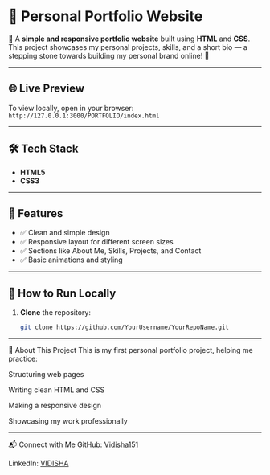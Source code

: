 # 🌟 Personal Portfolio Website

🚀 A **simple and responsive portfolio website** built using **HTML** and **CSS**.  
This project showcases my personal projects, skills, and a short bio — a stepping stone towards building my personal brand online! 🌱

---

## 🌐 Live Preview

To view locally, open in your browser:  
`http://127.0.0.1:3000/PORTFOLIO/index.html`

---

## 🛠️ Tech Stack

- **HTML5**
- **CSS3**

---

## 🎯 Features

- ✅ Clean and simple design
- ✅ Responsive layout for different screen sizes
- ✅ Sections like About Me, Skills, Projects, and Contact
- ✅ Basic animations and styling

---

## 🚀 How to Run Locally

1. **Clone** the repository:
   ```bash
   git clone https://github.com/YourUsername/YourRepoName.git

---

🌱 About This Project
This is my first personal portfolio project, helping me practice:

Structuring web pages

Writing clean HTML and CSS

Making a responsive design

Showcasing my work professionally

---

📬 Connect with Me
GitHub: [Vidisha151](https://github.com/Vidisha151)

LinkedIn: [VIDISHA](http://www.linkedin.com/in/vidishakyp)
   
